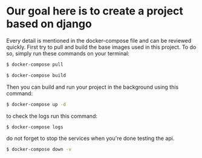 # Our goal here is to create a project based on django
Every detail is mentioned in the docker-compose file and can be reviewed quickly. 
First try to pull and build the base images used in this project.
To do so, simply run these commands on your terminal:
```bash
$ docker-compose pull
```
```bash
$ docker-compose build
```
Then you can build and run your project in the background using this command:
```bash
$ docker-compose up -d
```
to check the logs run this command:
```bash
$ docker-compose logs
```

do not forget to stop the services when you're done testing the api.
```bash
$ docker-compose down -v
```




